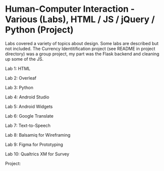 # Human-Computer Interaction - Various (Labs), HTML / JS / jQuery / Python (Project) 
Labs covered a variety of topics about design. Some labs are described but not included. The Currency Identitification project (see README in project directory) was a group project, my part was the Flask backend and cleaning up some of the JS.

Lab 1: HTML

Lab 2: Overleaf

Lab 3: Python

Lab 4: Android Studio

Lab 5: Android Widgets

Lab 6: Google Translate

Lab 7: Text-to-Speech

Lab 8: Balsamiq for Wireframing

Lab 9: Figma for Prototyping

Lab 10: Qualtrics XM for Survey

Project: 
